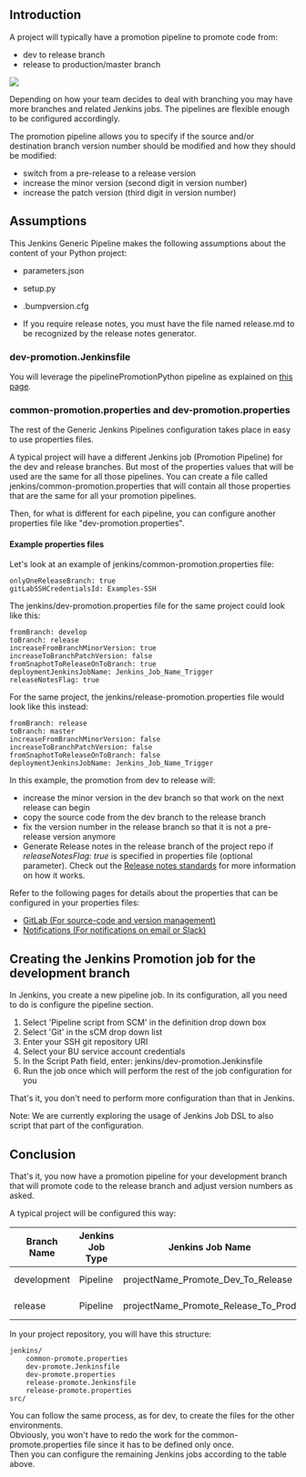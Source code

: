 ## Introduction
A project will typically have a promotion pipeline to promote code from:
- dev to release branch
- release to production/master branch

![](docs/images/promotion-pipelines.png)

Depending on how your team decides to deal with branching you may have more branches and related Jenkins jobs.
The pipelines are flexible enough to be configured accordingly.

The promotion pipeline allows you to specify if the source and/or destination branch version number should be modified and how they should be modified:
  
  * switch from a pre-release to a release version
  * increase the minor version  (second digit in version number)
  * increase the patch version  (third digit in version number)

## Assumptions
This Jenkins Generic Pipeline makes the following assumptions about the content of your Python project:

  * parameters.json
  * setup.py
  * .bumpversion.cfg

* If you require release notes, you must have the file named release.md to be recognized by the release notes generator.
  
### dev-promotion.Jenkinsfile

You will leverage the pipelinePromotionPython pipeline as explained on [this page](docs/promotion.md).

### common-promotion.properties and dev-promotion.properties
The rest of the Generic Jenkins Pipelines configuration takes place in easy to use properties files.

A typical project will have a different Jenkins job (Promotion Pipeline) for the dev and release branches.
But most of the properties values that will be used are the same for all those pipelines.
You can create a file called jenkins/common-promotion.properties that will contain all those properties that are the same for all your promotion pipelines.

Then, for what is different for each pipeline, you can configure another properties file like "dev-promotion.properties".

#### Example properties files

Let's look at an example of jenkins/common-promotion.properties file:  
```properties
onlyOneReleaseBranch: true
gitLabSSHCredentialsId: Examples-SSH
```

The jenkins/dev-promotion.properties file for the same project could look like this:

```properties
fromBranch: develop
toBranch: release
increaseFromBranchMinorVersion: true
increaseToBranchPatchVersion: false
fromSnaphotToReleaseOnToBranch: true
deploymentJenkinsJobName: Jenkins_Job_Name_Trigger
releaseNotesFlag: true
```

For the same project, the jenkins/release-promotion.properties file would look like this instead:

```properties
fromBranch: release
toBranch: master
increaseFromBranchMinorVersion: false
increaseToBranchPatchVersion: false
fromSnaphotToReleaseOnToBranch: false
deploymentJenkinsJobName: Jenkins_Job_Name_Trigger
```

In this example, the promotion from dev to release will:
  * increase the minor version in the dev branch so that work on the next release can begin
  * copy the source code from the dev branch to the release branch
  * fix the version number in the release branch so that it is not a pre-release version anymore
  * Generate Release notes in the release branch of the project repo if *releaseNotesFlag: true* is specified in properties file (optional parameter). Check out the [Release notes standards](https://cpcnissgwp01.americas.manulife.net:23200/display/CETES/Integrating+Automated+Release+Notes+Generation+in+Promotional+Pipelines) for more information on how it works. 

Refer to the following pages for details about the properties that can be configured in your properties files:
 * [GitLab (For source-code and version management)](docs/gitlabpromotion.md)
 * [Notifications (For notifications on email or Slack)](docs/notifications.md)

## Creating the Jenkins Promotion job for the development branch
In Jenkins, you create a new pipeline job.
In its configuration, all you need to do is configure the pipeline section.

1. Select 'Pipeline script from SCM' in the definition drop down box
2. Select 'Git' in the sCM drop down list
3. Enter your SSH git repository URI 
4. Select your BU service account credentials
5. In the Script Path field, enter: jenkins/dev-promotion.Jenkinsfile
6. Run the job once which will perform the rest of the job configuration for you

That's it, you don't need to perform more configuration than that in Jenkins.

Note: We are currently exploring the usage of Jenkins Job DSL to also script that part of the configuration.

## Conclusion
That's it, you now have a promotion pipeline for your development branch that will promote code to the release branch and adjust version numbers as asked.

A typical project will be configured this way:

| Branch Name | Jenkins Job Type | Jenkins Job Name | Jenkinsfile Name | Properties File Name | Jenkins job branches |
| ----------- | ---------------- | ---------------- | ---------------- | -------------------- | -------------------- |
| development | Pipeline | projectName_Promote_Dev_To_Release | dev-promote.Jenkinsfile | dev-promote.properties | dev* |
| release     | Pipeline | projectName_Promote_Release_To_Prod | release-promote.Jenkinsfile | release-promote.properties | release* |

In your project repository, you will have this structure:

```
jenkins/  
    common-promote.properties  
    dev-promote.Jenkinsfile  
    dev-promote.properties  
    release-promote.Jenkinsfile  
    release-promote.properties  
src/
```

You can follow the same process, as for dev, to create the files for the other environments.  
Obviously, you won't have to redo the work for the common-promote.properties file since it has to be defined only once.  
Then you can configure the remaining Jenkins jobs according to the table above.

